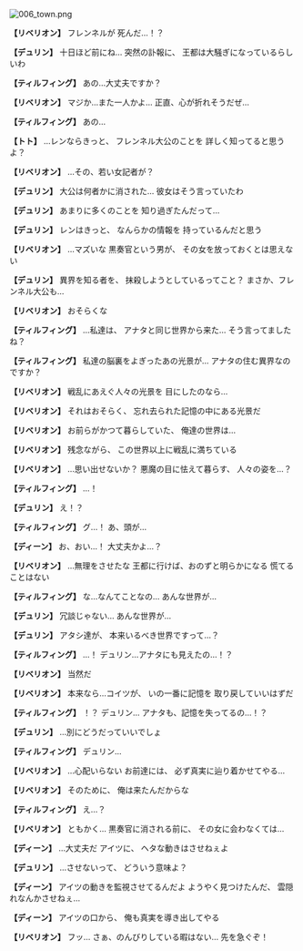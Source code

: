 
![006_town.png](../images/backgrounds/006_town.png)

**【リベリオン】**
フレンネルが
死んだ…！？

**【デュリン】**
十日ほど前にね…
突然の訃報に、
王都は大騒ぎになっているらしいわ

**【ティルフィング】**
あの…大丈夫ですか？

**【リベリオン】**
マジか…また一人かよ…
正直、心が折れそうだぜ…

**【ティルフィング】**
あの…

**【トト】**
…レンならきっと、
フレンネル大公のことを
詳しく知ってると思うよ？

**【リベリオン】**
…その、若い女記者が？

**【デュリン】**
大公は何者かに消された…
彼女はそう言っていたわ

**【デュリン】**
あまりに多くのことを
知り過ぎたんだって…

**【デュリン】**
レンはきっと、
なんらかの情報を
持っているんだと思う

**【リベリオン】**
…マズいな
黒奏官という男が、
その女を放っておくとは思えない

**【デュリン】**
異界を知る者を、
抹殺しようとしているってこと？
まさか、フレンネル大公も…

**【リベリオン】**
おそらくな

**【ティルフィング】**
…私達は、
アナタと同じ世界から来た…
そう言ってましたね？

**【ティルフィング】**
私達の脳裏をよぎったあの光景が…
アナタの住む異界なのですか？

**【リベリオン】**
戦乱にあえぐ人々の光景を
目にしたのなら…

**【リベリオン】**
それはおそらく、
忘れ去られた記憶の中にある光景だ

**【リベリオン】**
お前らがかつて暮らしていた、
俺達の世界は…

**【リベリオン】**
残念ながら、
この世界以上に戦乱に満ちている

**【リベリオン】**
…思い出せないか？
悪魔の目に怯えて暮らす、
人々の姿を…？

**【ティルフィング】**
…！

**【デュリン】**
え！？

**【ティルフィング】**
グ…！
あ、頭が…

**【ディーン】**
お、おい…！
大丈夫かよ…？

**【リベリオン】**
…無理をさせたな
王都に行けば、おのずと明らかになる
慌てることはない

**【ティルフィング】**
な…なんてことなの…
あんな世界が…

**【デュリン】**
冗談じゃない…
あんな世界が…

**【デュリン】**
アタシ達が、
本来いるべき世界ですって…？

**【ティルフィング】**
…！
デュリン…アナタにも見えたの…！？

**【リベリオン】**
当然だ

**【リベリオン】**
本来なら…コイツが、
いの一番に記憶を
取り戻していいはずだ

**【ティルフィング】**
！？
デュリン…
アナタも、記憶を失ってるの…！？

**【デュリン】**
…別にどうだっていいでしょ

**【ティルフィング】**
デュリン…

**【リベリオン】**
…心配いらない
お前達には、
必ず真実に辿り着かせてやる…

**【リベリオン】**
そのために、
俺は来たんだからな

**【ティルフィング】**
え…？

**【リベリオン】**
ともかく…
黒奏官に消される前に、
その女に会わなくては…

**【ディーン】**
…大丈夫だ
アイツに、
ヘタな動きはさせねぇよ

**【デュリン】**
…させないって、
どういう意味よ？

**【ディーン】**
アイツの動きを監視させてるんだよ
ようやく見つけたんだ、
雲隠れなんかさせねぇ…

**【ディーン】**
アイツの口から、
俺も真実を導き出してやる

**【リベリオン】**
フッ…
さぁ、のんびりしている暇はない…
先を急ぐぞ！